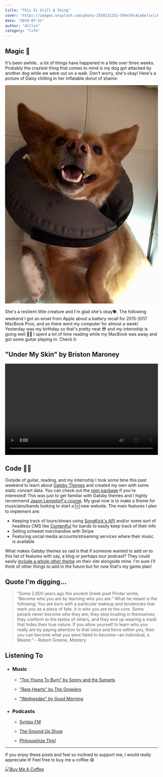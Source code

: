 ```yaml
---
title: "This Is Still A Thing"
cover: "https://images.unsplash.com/photo-1559132252-594e76c41a6e?ixlib=rb-1.2.1&ixid=eyJhcHBfaWQiOjEyMDd9&auto=format&fit=crop&w=1950&q=80"
date: "2019-07-31"
author: "dillon"
category: "life"
---
```


## Magic 🎇

It's been awhile.. a lot of things have happened in a little over three weeks. Probably the craziest thing that comes to mind is my dog got attacked by another dog while we were out on a walk. Don't worry, she's okay! Here's a picture of Daisy chilling in her inflatable donut of shame:

![A Dog named Daisy](./daisy.jpg)

She's a resilient little creature and I'm glad she's okay🐕. The following weekend I got an email from Apple about a battery recall for 2015-2017 MacBook Pros, and so there went my computer for almost a week! Yesterday was my birthday so that's pretty neat 😎 and my internship is going well 👨‍💻 I spent a lot of time reading while my MacBook was away and got some guitar playing in. Check it:

## "Under My Skin" by Briston Maroney

<video width="100%" height="300" controls>
    <source src="under_my_skin.mov" type="video/mp4">
</video>

## Code 👨‍💻

Outside of guitar, reading, and my internship I took some time this past weekend to learn about [Gatsby Themes](https://www.gatsbyjs.org/docs/themes/) and created my own with some static concert data. You can check out the [npm package](https://www.npmjs.com/package/@dilloncoffman/gatsby-theme-concerts) if you're interested! This was just to get familiar with Gatsby themes and I highly recommend [Jason Lengstorf's course](https://egghead.io/courses/gatsby-theme-authoring). My goal now is to make a theme for musicians/bands looking to start a 🆒 new website. The main features I plan to implement are:

- Keeping track of tours/shows using [SongKick's API](https://www.songkick.com/developer) and/or some sort of headless CMS like [Contentful](https://www.contentful.com/why-contentful/) for bands to easily keep track of their info
- Selling schweet merchandise with Stripe
- Featuring social media accounts/streaming services where their music is available

What makes Gatsby themes so rad is that if someone wanted to add on to this list of features with say, a blog or perhaps tour podcast? They could easily [include a whole other theme](https://www.gatsbyjs.org/docs/themes/using-multiple-gatsby-themes) on their site alongside mine. I'm sure I'll think of other things to add in the future but for now that's my game plan!

## Quote I'm digging...

> “Some 2,600 years ago the ancient Greek poet Pindar wrote, “Become who you are by learning who you are.” What he meant is the following: You are born with a particular makeup and tendencies that mark you as a piece of fate. It is who you are to the core. Some people never become who they are; they stop trusting in themselves; they conform to the tastes of others, and they end up wearing a mask that hides their true nature. If you allow yourself to learn who you really are by paying attention to that voice and force within you, then you can become what you were fated to become—an individual, a Master.” - Robert Greene, _Mastery_

## Listening To

- ### Music

  - ["Too Young To Burn" by Sonny and the Sunsets](https://www.youtube.com/watch?v=Un2xYzvAqhw)

  - ["Rare Hearts" by The Growlers](https://www.youtube.com/watch?v=qijpu8CA-U0)

  - ["Wednesday" by Good Morning](https://www.youtube.com/watch?v=ISkyLjAcFFQ)

- ### Podcasts

  - [Syntax FM](https://overcast.fm/itunes1253186678/syntax-tasty-web-development-treats)

  - [The Ground Up Show](https://overcast.fm/itunes1203518464/the-ground-up-show)

  - [Philosophize This!](https://overcast.fm/itunes659155419/philosophize-this)

<hr>

If you enjoy these posts and feel so inclined to support me, I would really appreciate it! Feel free to buy me a coffee 😄

<a href="https://www.buymeacoffee.com/dilloncoffman" target="_blank" rel="noopener"><img src="https://bmc-cdn.nyc3.digitaloceanspaces.com/BMC-button-images/custom_images/orange_img.png" alt="Buy Me A Coffee" style="height: auto !important;width: auto !important;" ></a>
